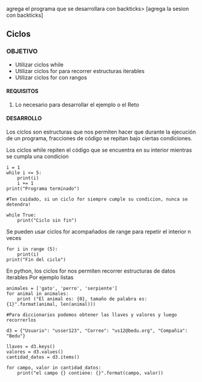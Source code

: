 
agrega el programa que se desarrollara con backticks> [agrega la sesion con backticks]

## Ciclos

### OBJETIVO

- Utilizar ciclos while
- Utilizar ciclos for para recorrer estructuras iterables
- Utilizar ciclos for con rangos

#### REQUISITOS

1. Lo necesario para desarrollar el ejemplo o el Reto

#### DESARROLLO

Los ciclos son estructuras que nos permiten hacer que durante la ejecución de un programa, fracciones de código se repitan bajo ciertas condiciones.

Los ciclos while repiten el código que se encuentra en su interior mientras se cumpla una condicion

```
i = 1
while i <= 5:
    print(i)
    i += 1
print("Programa terminado")

#Ten cuidado, si un ciclo for siempre cumple su condicion, nunca se detendra!

while True:
    print("Ciclo sin fin")

```

Se pueden usar ciclos for acompañados de range para repetir el interior n veces
```
for i in range (5):
    print(i)
print("Fin del ciclo")
```

En python, los ciclos for nos permiten recorrer estructuras de datos iterables
Por ejemplo listas
```
animales = ['gato', 'perro', 'serpiente']
for animal in animales:
    print ("El animal es: {0}, tamaño de palabra es: {1}".format(animal, len(animal)))

#Para diccionarios podemos obtener las llaves y valores y luego recorrerlos

d3 = {"Usuario": "usser123", "Correo": "us12@bedu.org", "Compañia": "Bedu"} 

llaves = d3.keys()
valores = d3.values()
cantidad_datos = d3.items()

for campo, valor in cantidad_datos:
    print("el campo {} contiene: {}".format(campo, valor))
```
